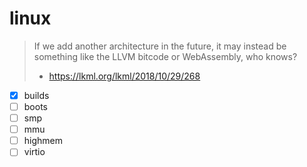 # linux

> If we add another architecture in the future, it may instead
> be something like the LLVM bitcode or WebAssembly, who knows?
>
> - https://lkml.org/lkml/2018/10/29/268

- [x] builds
- [ ] boots
- [ ] smp
- [ ] mmu
- [ ] highmem
- [ ] virtio
